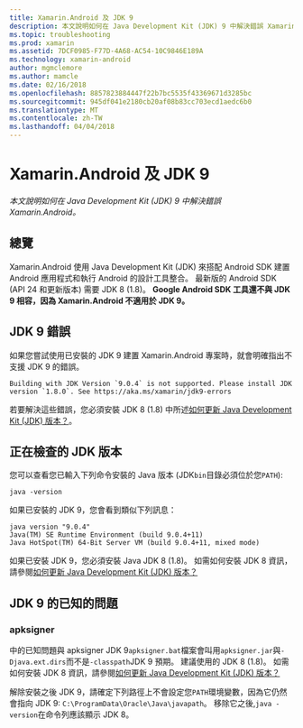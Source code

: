 ```yaml
---
title: Xamarin.Android 及 JDK 9
description: 本文說明如何在 Java Development Kit (JDK) 9 中解決錯誤 Xamarin.Android。
ms.topic: troubleshooting
ms.prod: xamarin
ms.assetid: 7DCF0985-F77D-4A68-AC54-10C9846E189A
ms.technology: xamarin-android
author: mgmclemore
ms.author: mamcle
ms.date: 02/16/2018
ms.openlocfilehash: 8857823884447f22b7bc5535f43369671d3285bc
ms.sourcegitcommit: 945df041e2180cb20af08b83cc703ecd1aedc6b0
ms.translationtype: MT
ms.contentlocale: zh-TW
ms.lasthandoff: 04/04/2018
---
```

# <a name="xamarinandroid-and-jdk-9"></a>Xamarin.Android 及 JDK 9

_本文說明如何在 Java Development Kit (JDK) 9 中解決錯誤 Xamarin.Android。_


## <a name="overview"></a>總覽

Xamarin.Android 使用 Java Development Kit (JDK) 來搭配 Android SDK 建置 Android 應用程式和執行 Android 的設計工具整合。 最新版的 Android SDK (API 24 和更新版本) 需要 JDK 8 (1.8)。 **Google Android SDK 工具還不與 JDK 9 相容，因為 Xamarin.Android 不適用於 JDK 9。**

## <a name="jdk-9-errors"></a>JDK 9 錯誤

如果您嘗試使用已安裝的 JDK 9 建置 Xamarin.Android 專案時，就會明確指出不支援 JDK 9 的錯誤。

```shell
Building with JDK Version `9.0.4` is not supported. Please install JDK version `1.8.0`. See https://aka.ms/xamarin/jdk9-errors  
```

若要解決這些錯誤，您必須安裝 JDK 8 (1.8) 中所述[如何更新 Java Development Kit (JDK) 版本？](~/android/troubleshooting/questions/update-jdk.md)。


## <a name="checking-the-jdk-version"></a>正在檢查的 JDK 版本

您可以查看您已輸入下列命令安裝的 Java 版本 (JDK`bin`目錄必須位於您`PATH`):

```shell
java -version
```

如果已安裝的 JDK 9，您會看到類似下列訊息：

```shell
java version "9.0.4"
Java(TM) SE Runtime Environment (build 9.0.4+11)
Java HotSpot(TM) 64-Bit Server VM (build 9.0.4+11, mixed mode)
```

如果已安裝 JDK 9，您必須安裝 Java JDK 8 (1.8)。 如需如何安裝 JDK 8 資訊，請參閱[如何更新 Java Development Kit (JDK) 版本？](~/android/troubleshooting/questions/update-jdk.md)

## <a name="known-issues-with-jdk-9"></a>JDK 9 的已知的問題

### <a name="apksigner"></a>apksigner

中的已知問題與 apksigner JDK 9`apksigner.bat`檔案會叫用`apksigner.jar`與`-Djava.ext.dirs`而不是`-classpath`JDK 9 預期。 建議使用的 JDK 8 (1.8)。 如需如何安裝 JDK 8 資訊，請參閱[如何更新 Java Development Kit (JDK) 版本？](~/android/troubleshooting/questions/update-jdk.md)

解除安裝之後 JDK 9，請確定下列路徑上不會設定您`PATH`環境變數，因為它仍然會指向 JDK 9: `C:\ProgramData\Oracle\Java\javapath`。 移除它之後,`java -version`在命令列應該顯示 JDK 8。

